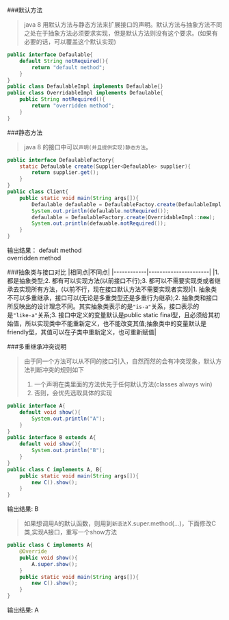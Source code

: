 ###默认方法
>java 8 用默认方法与静态方法来扩展接口的声明。默认方法与抽象方法不同之处在于抽象方法必须要求实现，但是默认方法则没有这个要求。(如果有必要的话，可以覆盖这个默认实现)

```java
public interface Defaulable{
	default String notRequired(){
    	return "default method";
    }
}
public class DefaulableImpl implements Defaulable{}
public class OverridableImpl implements Defaulable{
	public String notRequired(){
    	return "overridden method";
    }
}
```
###静态方法
>java 8 的接口中可以`声明(并且提供实现)静态方法`。


```java
public interface DefaulableFactory{
	static Defaulable create(Supplier<Defaulable> supplier){
    	return supplier.get();
    }
}
public class Client{
	public static void main(String args[]){
    	Defaulable defaulable = DefaulableFactoy.create(DefaulableImpl::new);
        System.out.println(defaulable.notRequired());
        defaulable = DefaulableFactory.create(OverridableImpl::new);
        System.out.println(defauable.notRequired());
    }
}
```
输出结果：
default method  
overridden method

###抽象类与接口对比
|相同点|不同点|
|------------|----------------------|
|1. 都是抽象类型;2. 都有可以实现方法(以前接口不行);3. 都可以不需要实现类或者继承去实现所有方法，(以前不行，现在接口默认方法不需要实现者实现)|1. 抽象类不可以多重继承，接口可以(无论是多重类型还是多重行为继承);2. 抽象类和接口所反映出的设计理念不同。其实抽象类表示的是`"is-a"`关系，接口表示的是`"like-a"`关系;3. 接口中定义的变量默认是public static final型，且必须给其初始值，所以实现类中不能重新定义，也不能改变其值;抽象类中的变量默认是friendly型，其值可以在子类中重新定义，也可重新赋值|


###多重继承冲突说明
>由于同一个方法可以从不同的接口引入，自然而然的会有冲突现象，默认方法判断冲突的规则如下
>1. 一个声明在类里面的方法优先于任何默认方法(classes always win)
>2. 否则，会优先选取具体的实现

```java
public interface A{
	default void show(){
    	System.out.println("A");
    }
}
public interface B extends A{
	default void show(){
    	System.out.println("B");
    }
}
public class C implements A, B{
	public static void main(String args[]){
    	new C().show();
    }
}
```
输出结果: B

>如果想调用A的默认函数，则用到`新语法`X.super.method(...)，下面修改C类,实现A接口，重写一个show方法

```java
public class C implements A{
	@Override
	public void show(){
    	A.super.show();
    }
    public static void main(String args[]){
    	new C().show();
    }
}
```
输出结果: A





